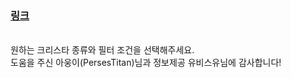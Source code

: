 ### [링크](https://toramcalculator.github.io/crysta/)

</br> 원하는 크리스타 종류와 필터 조건을 선택해주세요.
</br> 도움을 주신 아웅이(PersesTitan)님과 정보제공 유비스유님에 감사합니다!
